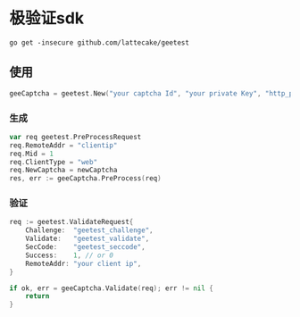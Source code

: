 # 极验证sdk

`go get -insecure github.com/lattecake/geetest`

## 使用

```go
geeCaptcha = geetest.New("your captcha Id", "your private Key", "http_proxy or nil")

```

### 生成

```go
var req geetest.PreProcessRequest
req.RemoteAddr = "clientip"
req.Mid = 1
req.ClientType = "web"
req.NewCaptcha = newCaptcha
res, err := geeCaptcha.PreProcess(req)
```


### 验证

```go
req := geetest.ValidateRequest{
	Challenge:  "geetest_challenge",
	Validate:   "geetest_validate",
	SecCode:    "geetest_seccode",
	Success:    1, // or 0
	RemoteAddr: "your client ip",
}

if ok, err = geeCaptcha.Validate(req); err != nil {
	return
}
```
